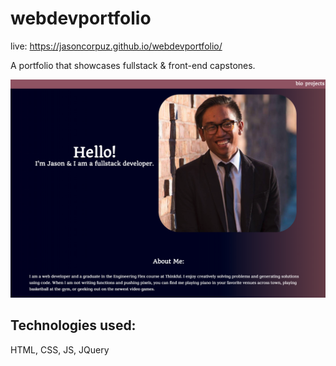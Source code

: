 # webdevportfolio
live: https://jasoncorpuz.github.io/webdevportfolio/

A portfolio that showcases fullstack & front-end capstones. 

![screenshot](images/portfolio.png)

## Technologies used: 
HTML, CSS, JS, JQuery
